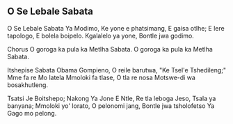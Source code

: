 ## O Se Lebale Sabata

O Se Lebale Sabata Ya Modimo,
Ke yone e phatsimang, E gaisa otlhe;
E lere tapologo, E bolela boipelo.
Kgalalelo ya yone, Bontle jwa godimo.

Chorus
O goroga ka pula ka Metlha Sabata.
O goroga ka pula ka Metlha Sabata.

Itshepise Sabata Obama Gompieno,
O reile barutwa, "Ke Tsel'e Tshedileng;"
Mme fa re Mo latela Mmoloki fa tlase,
O tla re nosa Motswe-di wa bosakhutleng.

Tsatsi Je Boitshepo; Nakong Ya Jone E Ntle,
Re tla leboga Jeso, Tsala ya banyana;
Mmoloki yo' lorato, O pelonomi jang,
Bontle jwa tsholofetso Ya Gago mo pelong.

